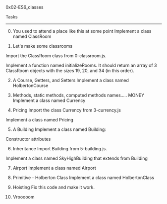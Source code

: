 0x02-ES6_classes

Tasks
_______________

0. You used to attend a place like this at some point
Implement a class named ClassRoom

1. Let's make some classrooms

Import the ClassRoom class from 0-classroom.js.

Implement a function named initializeRooms. It should return an array of 3 ClassRoom objects with the sizes 19, 20, and 34 (in this order).

2. A Course, Getters, and Setters
Implement a class named HolbertonCourse

3. Methods, static methods, computed methods names..... MONEY
Implement a class named Currency

4. Pricing
Import the class Currency from 3-currency.js

Implement a class named Pricing

5. A Building
Implement a class named Building:

Constructor attributes

6. Inheritance
Import Building from 5-building.js.

Implement a class named SkyHighBuilding that extends from Building

7. Airport
Implement a class named Airport

8. Primitive - Holberton Class
Implement a class named HolbertonClass

9. Hoisting
Fix this code and make it work.

10. Vrooooom
